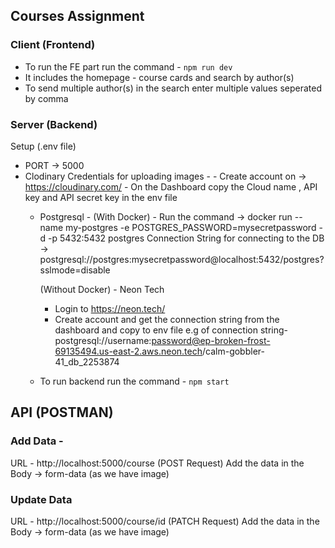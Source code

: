 ## Courses Assignment

### Client (Frontend)
  - To run the FE part run the command - `npm run dev`
  - It includes the homepage - course cards and search by author(s)
  - To send multiple author(s) in the search enter multiple values seperated by comma

### Server (Backend)
Setup (.env file)
 - PORT -> 5000
 - Clodinary Credentials for uploading images - 
        - Create account on -> https://cloudinary.com/
        - On the Dashboard copy the Cloud name , API key and API secret key in the env file
    - Postgresql -
        (With Docker) - Run the command -> 
        docker run --name my-postgres -e POSTGRES_PASSWORD=mysecretpassword -d -p 5432:5432 postgres
        Connection String for connecting to the DB  ->
         postgresql://postgres:mysecretpassword@localhost:5432/postgres?sslmode=disable

        (Without Docker) - Neon Tech
        - Login to https://neon.tech/
        - Create account and get the connection string from the dashboard and copy to env file
            e.g of connection string- postgresql://username:password@ep-broken-frost-69135494.us-east-2.aws.neon.tech/calm-gobbler-41_db_2253874

   - To run backend run the command - `npm start`
   
## API (POSTMAN)
### Add Data - 
 URL - http://localhost:5000/course (POST Request)
    Add the data in the Body -> form-data (as we have image)
### Update Data 
 URL - http://localhost:5000/course/id (PATCH Request)
 Add the data in the Body -> form-data (as we have image)
